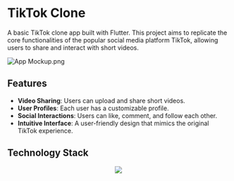 # TikTok Clone

A basic TikTok clone app built with Flutter. This project aims to replicate the core functionalities of the popular social media platform TikTok, allowing users to share and interact with short videos.

![App Mockup.png](https://github.com/anhhuy007/tiktok-clone/blob/master/App%20Mockup.png?raw=true)

## Features

- **Video Sharing**: Users can upload and share short videos.
- **User Profiles**: Each user has a customizable profile.
- **Social Interactions**: Users can like, comment, and follow each other.
- **Intuitive Interface**: A user-friendly design that mimics the original TikTok experience.
  
## Technology Stack
<p align="center">
  <a href="https://skillicons.dev">
    <img src="https://skillicons.dev/icons?i=flutter,firebase,js,py,nodejs,express,postgres,docker" />
  </a>
</p>
